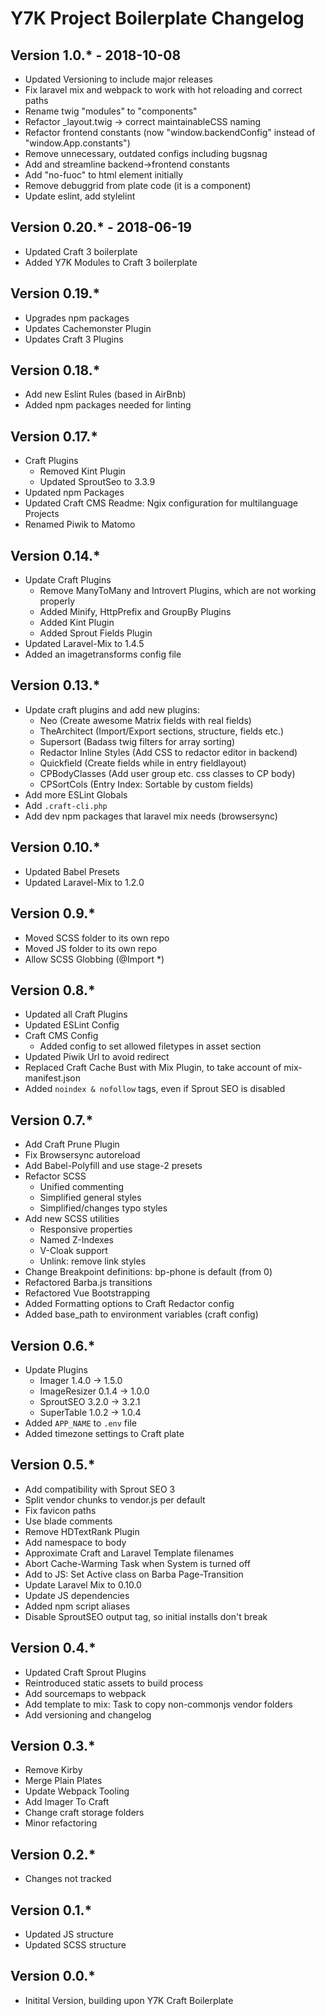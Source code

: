 # Y7K Project Boilerplate Changelog

## Version 1.0.* - 2018-10-08
* Updated Versioning to include major releases
* Fix laravel mix and webpack to work with hot reloading and correct paths
* Rename twig "modules" to "components"
* Refactor _layout.twig -> correct maintainableCSS naming
* Refactor frontend constants (now "window.backendConfig" instead of "window.App.constants")
* Remove unnecessary, outdated configs including bugsnag
* Add and streamline backend->frontend constants
* Add "no-fuoc" to html element initially
* Remove debuggrid from plate code (it is a component)
* Update eslint, add stylelint


## Version 0.20.* - 2018-06-19
* Updated Craft 3 boilerplate
* Added Y7K Modules to Craft 3 boilerplate

## Version 0.19.*
* Upgrades npm packages
* Updates Cachemonster Plugin
* Updates Craft 3 Plugins

## Version 0.18.*
* Add new Eslint Rules (based in AirBnb)
* Added npm packages needed for linting

## Version 0.17.*
* Craft Plugins
    - Removed Kint Plugin
    - Updated SproutSeo to 3.3.9
* Updated npm Packages
* Updated Craft CMS Readme: Ngix configuration for multilanguage Projects
* Renamed Piwik to Matomo

## Version 0.14.*
* Update Craft Plugins
    - Remove ManyToMany and Introvert Plugins, which are not working properly
    - Added Minify, HttpPrefix and GroupBy Plugins
    - Added Kint Plugin
    - Added Sprout Fields Plugin
* Updated Laravel-Mix to 1.4.5
* Added an imagetransforms config file

## Version 0.13.*
* Update craft plugins and add new plugins:
    - Neo (Create awesome Matrix fields with real fields)
    - TheArchitect (Import/Export sections, structure, fields etc.)
    - Supersort (Badass twig filters for array sorting)
    - Redactor Inline Styles (Add CSS to redactor editor in backend)
    - Quickfield (Create fields while in entry fieldlayout)
    - CPBodyClasses (Add user group etc. css classes to CP body)
    - CPSortCols (Entry Index: Sortable by custom fields)
* Add more ESLint Globals
* Add `.craft-cli.php`
* Add dev npm packages that laravel mix needs (browsersync)

## Version 0.10.*
* Updated Babel Presets
* Updated Laravel-Mix to 1.2.0

## Version 0.9.*
* Moved SCSS folder to its own repo
* Moved JS folder to its own repo
* Allow SCSS Globbing (@Import *)


## Version 0.8.*
* Updated all Craft Plugins
* Updated ESLint Config
* Craft CMS Config
    - Added config to set allowed filetypes in asset section
* Updated Piwik Url to avoid redirect
* Replaced Craft Cache Bust with Mix Plugin, to take account of mix-manifest.json
* Added `noindex & nofollow` tags, even if Sprout SEO is disabled

## Version 0.7.*
* Add Craft Prune Plugin
* Fix Browsersync autoreload
* Add Babel-Polyfill and use stage-2 presets
* Refactor SCSS
    - Unified commenting
    - Simplified general styles
    - Simplified/changes typo styles
* Add new SCSS utilities
    - Responsive properties
    - Named Z-Indexes
    - V-Cloak support
    - Unlink: remove link styles
* Change Breakpoint definitions: bp-phone is default (from 0)
* Refactored Barba.js transitions
* Refactored Vue Bootstrapping
* Added Formatting options to Craft Redactor config
* Added base_path to environment variables (craft config)


## Version 0.6.*
* Update Plugins
    - Imager 1.4.0 -> 1.5.0
    - ImageResizer 0.1.4 -> 1.0.0
    - SproutSEO 3.2.0 -> 3.2.1
    - SuperTable 1.0.2 -> 1.0.4
* Added `APP_NAME` to `.env` file
* Added timezone settings to Craft plate


## Version 0.5.*
* Add compatibility with Sprout SEO 3
* Split vendor chunks to vendor.js per default
* Fix favicon paths
* Use blade comments
* Remove HDTextRank Plugin
* Add namespace to body
* Approximate Craft and Laravel Template filenames
* Abort Cache-Warming Task when System is turned off
* Add to JS: Set Active class on Barba Page-Transition
* Update Laravel Mix to 0.10.0
* Update JS dependencies
* Added npm script aliases
* Disable SproutSEO output tag, so initial installs don't break


## Version 0.4.*
* Updated Craft Sprout Plugins
* Reintroduced static assets to build process
* Add sourcemaps to webpack
* Add template to mix: Task to copy non-commonjs vendor folders
* Add versioning and changelog


## Version 0.3.*
* Remove Kirby
* Merge Plain Plates
* Update Webpack Tooling
* Add Imager To Craft
* Change craft storage folders
* Minor refactoring


## Version 0.2.*
* Changes not tracked


## Version 0.1.*
* Updated JS structure
* Updated SCSS structure


## Version 0.0.*

* Initital Version, building upon Y7K Craft Boilerplate
